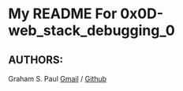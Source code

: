 # My README For 0x0D-web_stack_debugging_0
## AUTHORS:
Graham S. Paul [Gmail](gpaul988@gmail.com) / [Github](https://www.github.com/gpaul988)
